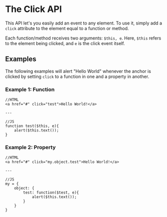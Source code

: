 # The Click API
This API let's you easily add an event to any element. To use it, simply add a `click` attribute to the element equal to a function or method.

Each function/method receives two arguments: `$this, e`. Here, `$this` refers to the element being clicked, and `e` is the click event itself.

## Examples
The following examples will alert "Hello World" whenever the anchor is clicked by setting `click` to a function in one and a property in another.

### Example 1: Function

    //HTML
    <a href="#" click="test">Hello World!</a>

    ---

    //JS
    function test($this, e){
        alert($this.text());
    }

### Example 2: Property

    //HTML
    <a href="#" click="my.object.test">Hello World!</a>

    ---

    //JS
    my = {
        object: {
            test: function($test, e){
                alert($this.text());
            }
        }
    }